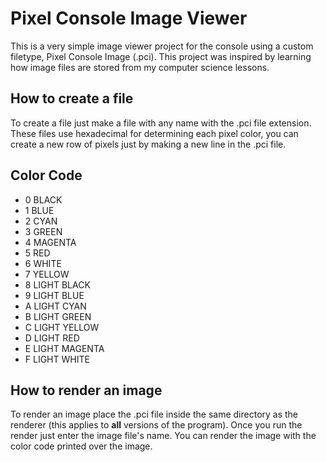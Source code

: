 # Pixel Console Image Viewer

This is a very simple image viewer project for the console using a custom filetype, Pixel Console Image (.pci). This project was inspired by learning how image files are stored from my computer science lessons.

## How to create a file

To create a file just make a file with any name with the .pci file extension. These files use hexadecimal for determining each pixel color, you can create a new row of pixels just by making a new line in the .pci file.

## Color Code
- 0 BLACK
- 1 BLUE
- 2 CYAN
- 3 GREEN
- 4 MAGENTA
- 5 RED
- 6 WHITE
- 7 YELLOW
- 8 LIGHT BLACK
- 9 LIGHT BLUE
- A LIGHT CYAN
- B LIGHT GREEN
- C LIGHT YELLOW
- D LIGHT RED
- E LIGHT MAGENTA
- F LIGHT WHITE

## How to render an image

To render an image place the .pci file inside the same directory as the renderer (this applies to **all** versions of the program). Once you run the render just enter the image file's name. You can render the image with the color code printed over the image.
